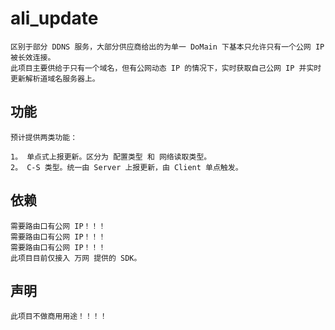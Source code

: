 # ali_update

    区别于部分 DDNS 服务，大部分供应商给出的为单一 DoMain 下基本只允许只有一个公网 IP 被长效连接。
    此项目主要供给于只有一个域名，但有公网动态 IP 的情况下，实时获取自己公网 IP 并实时更新解析道域名服务器上。

## 功能

    预计提供两类功能：
    
    1。 单点式上报更新。区分为 配置类型 和 网络读取类型。
    2。 C-S 类型。统一由 Server 上报更新，由 Client 单点触发。

## 依赖

    需要路由口有公网 IP！！！
    需要路由口有公网 IP！！！
    需要路由口有公网 IP！！！
    此项目目前仅接入 万网 提供的 SDK。

## 声明

    此项目不做商用用途！！！！